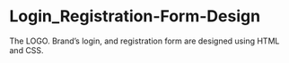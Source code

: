 # Login_Registration-Form-Design
The LOGO. Brand’s login, and registration form are designed using HTML and CSS.
